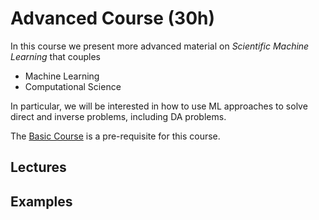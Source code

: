 #  Advanced Course (30h)
 
 In this course we present more advanced material on *Scientific Machine Learning* that couples
 
 - Machine Learning
 - Computational Science
 
 In particular, we will be interested in how to use ML approaches to solve direct and inverse problems, including DA problems.
 
 The [Basic Course](01basic-course) is a pre-requisite for this course.
 
 
 ## Lectures
 
 
 ## Examples
